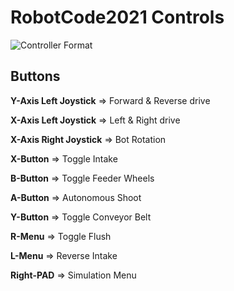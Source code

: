 # RobotCode2021 Controls

![Controller Format](https://github.com/cavineers/RobotCode2021/blob/master/controller_mapped.png)

## Buttons

**Y-Axis Left Joystick** => Forward & Reverse drive

**X-Axis Left Joystick** => Left & Right drive

**X-Axis Right Joystick** => Bot Rotation

**X-Button** => Toggle Intake

**B-Button** => Toggle Feeder Wheels

**A-Button** => Autonomous Shoot

**Y-Button** => Toggle Conveyor Belt

**R-Menu** => Toggle Flush

**L-Menu** => Reverse Intake

**Right-PAD** => Simulation Menu
